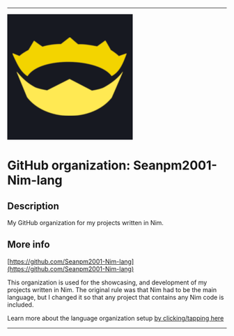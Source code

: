 
***

![NimLogo_288x288.png failed to load. The file may be missing or corrupt. Check the file path for errors first.](/AdditionalInfo/1/Seanpm2001-Nim-lang/NimLogo_288x288.png)

# GitHub organization: Seanpm2001-Nim-lang

## Description

My GitHub organization for my projects written in Nim.

## More info

[https://github.com/Seanpm2001-Nim-lang](https://github.com/Seanpm2001-Nim-lang)

This organization is used for the showcasing, and development of my projects written in Nim. The original rule was that Nim had to be the main language, but I changed it so that any project that contains any Nim code is included.

Learn more about the language organization setup [by clicking/tapping here](/AdditionalInfo/LanguageOrgs/README.md)

***
